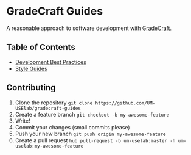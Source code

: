 GradeCraft Guides
=================

A reasonable approach to software development with [GradeCraft](http://gradecraft.com).

## Table of Contents

* [Development Best Practices](/best-practices)
* [Style Guides](/style-guides)

## Contributing

1. Clone the repository `git clone https://github.com/UM-USElab/gradecraft-guides`
1. Create a feature branch `git checkout -b my-awesome-feature`
1. Write!
1. Commit your changes (small commits please)
1. Push your new branch `git push origin my-awesome-feature`
1. Create a pull request `hub pull-request -b um-uselab:master -h um-uselab:my-awesome-feature`
